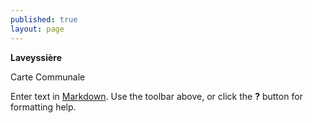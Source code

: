 ```yaml
---
published: true
layout: page
---
```


**Laveyssière**

Carte Communale

Enter text in [Markdown](http://daringfireball.net/projects/markdown/). Use the toolbar above, or click the **?** button for formatting help.
